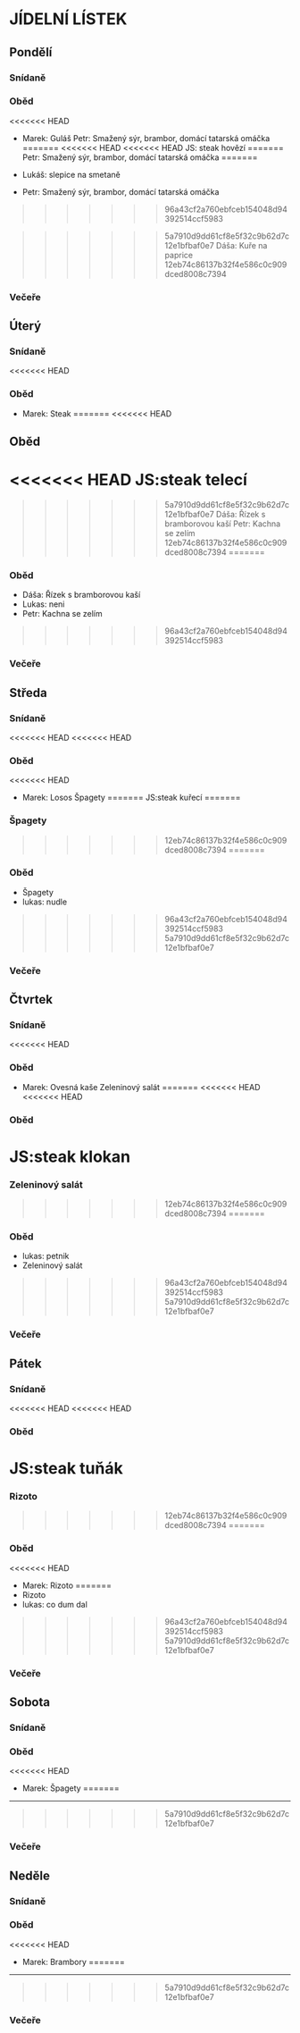 # JÍDELNÍ LÍSTEK

## Pondělí
### Snídaně
### Oběd
<<<<<<< HEAD
- Marek: Guláš
Petr: Smažený sýr, brambor, domácí tatarská omáčka
=======
<<<<<<< HEAD
<<<<<<< HEAD
JS: steak hovězí
=======
Petr: Smažený sýr, brambor, domácí tatarská omáčka
=======

 - Lukáš: slepice na smetaně
 - Petr: Smažený sýr, brambor, domácí tatarská omáčka
>>>>>>> 96a43cf2a760ebfceb154048d94392514ccf5983

>>>>>>> 5a7910d9dd61cf8e5f32c9b62d7c12e1bfbaf0e7
Dáša:  Kuře na paprice
>>>>>>> 12eb74c86137b32f4e586c0c909dced8008c7394
### Večeře

## Úterý
### Snídaně
<<<<<<< HEAD
### Oběd
- Marek: Steak
=======
<<<<<<< HEAD
## Oběd 
<<<<<<< HEAD
JS:steak telecí
=======
>>>>>>> 5a7910d9dd61cf8e5f32c9b62d7c12e1bfbaf0e7
Dáša: Řízek s bramborovou kaší
Petr: Kachna se zelím
>>>>>>> 12eb74c86137b32f4e586c0c909dced8008c7394
=======
### Oběd
 - Dáša: Řízek s bramborovou kaší
 - Lukas: neni
 - Petr: Kachna se zelím
>>>>>>> 96a43cf2a760ebfceb154048d94392514ccf5983
### Večeře

## Středa
### Snídaně
<<<<<<< HEAD
<<<<<<< HEAD
### Oběd
<<<<<<< HEAD
- Marek: Losos
Špagety
=======
JS:steak kuřecí
=======
### Špagety
>>>>>>> 12eb74c86137b32f4e586c0c909dced8008c7394
=======
### Oběd
 - Špagety
 - lukas: nudle
>>>>>>> 96a43cf2a760ebfceb154048d94392514ccf5983
>>>>>>> 5a7910d9dd61cf8e5f32c9b62d7c12e1bfbaf0e7
### Večeře

## Čtvrtek
### Snídaně
<<<<<<< HEAD
### Oběd
- Marek: Ovesná kaše
Zeleninový salát
=======
<<<<<<< HEAD
<<<<<<< HEAD
### Oběd
JS:steak klokan
=======
### Zeleninový salát
>>>>>>> 12eb74c86137b32f4e586c0c909dced8008c7394
=======
### Oběd 
 - lukas: petnik
 - Zeleninový salát
>>>>>>> 96a43cf2a760ebfceb154048d94392514ccf5983
>>>>>>> 5a7910d9dd61cf8e5f32c9b62d7c12e1bfbaf0e7
### Večeře

## Pátek
### Snídaně
<<<<<<< HEAD
<<<<<<< HEAD
### Oběd
JS:steak tuňák
=======
### Rizoto	
>>>>>>> 12eb74c86137b32f4e586c0c909dced8008c7394
=======
### Oběd
<<<<<<< HEAD
- Marek: Rizoto
=======
 - Rizoto	
 - lukas: co dum dal
>>>>>>> 96a43cf2a760ebfceb154048d94392514ccf5983
>>>>>>> 5a7910d9dd61cf8e5f32c9b62d7c12e1bfbaf0e7
### Večeře

## Sobota
### Snídaně
### Oběd
<<<<<<< HEAD
- Marek: Špagety
=======
---
>>>>>>> 5a7910d9dd61cf8e5f32c9b62d7c12e1bfbaf0e7
### Večeře

## Neděle
### Snídaně
### Oběd
<<<<<<< HEAD
- Marek: Brambory
=======
---
>>>>>>> 5a7910d9dd61cf8e5f32c9b62d7c12e1bfbaf0e7
### Večeře